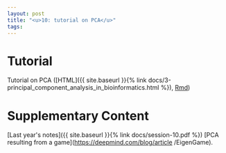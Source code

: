 ```yaml
---
layout: post
title: "<u>10: tutorial on PCA</u>"
tags:
---
```


# Tutorial

Tutorial on PCA ([HTML]({{ site.baseurl }}{% link docs/3-principal_component_analysis_in_bioinformatics.html %}), 
[Rmd](https://github.com/massonix/math_teaching/blob/master/notebooks/3-principal_component_analysis_in_bioinformatics.Rmd))


# Supplementary Content

[Last year's notes]({{ site.baseurl }}{% link docs/session-10.pdf %})
[PCA resulting from a game](https://deepmind.com/blog/article
/EigenGame).

